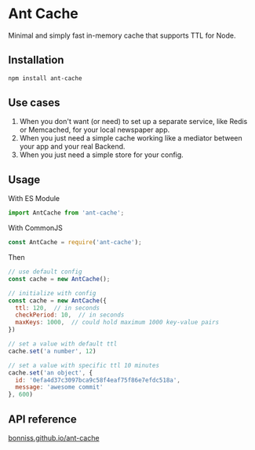# Ant Cache

Minimal and simply fast in-memory cache that supports TTL for Node.

## Installation

```sh
npm install ant-cache
```

## Use cases

1. When you don't want (or need) to set up a separate service, like Redis or Memcached, for your local newspaper app.
2. When you just need a simple cache working like a mediator between your app and your real Backend.
3. When you just need a simple store for your config.

## Usage

With ES Module

 ```js
 import AntCache from 'ant-cache';
 ```

With CommonJS

 ```js
 const AntCache = require('ant-cache');
 ```

Then

```js
// use default config
const cache = new AntCache();

// initialize with config
const cache = new AntCache({
  ttl: 120,  // in seconds
  checkPeriod: 10,  // in seconds
  maxKeys: 1000,  // could hold maximum 1000 key-value pairs
})

// set a value with default ttl
cache.set('a number', 12)

// set a value with specific ttl 10 minutes
cache.set('an object', {
  id: '0efa4d37c3097bca9c58f4eaf75f86e7efdc518a',
  message: 'awesome commit'
}, 600)
```

## API reference

[bonniss.github.io/ant-cache](https://bonniss.github.io/ant-cache/)
